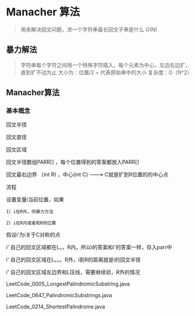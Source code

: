 # Manacher 算法

> 用来解决回文问题，求一个字符串最长回文子串是什么 O(N)

## 暴力解法

> 字符串每个字符之间用一个特殊字符插入，每个元素为中心，左边右边扩，直到扩不动为止
> 大小为：位置/2 = 代表原始串中的大小
> 复杂度：O（N^2）

## Manacher算法

### 基本概念

回文半径

回文直径

回文区域

回文半径数组PARR[] ，每个位置得到的答案都放入PARR[]

回文最右边界 （int R) ，中心(int C) ---> C就是扩到R位置的的中心点

流程

设置变量i当前位置，如果

    1）i在R外，同暴力方法
    
    2）i在R内或者和R同位置

假设i'为i关于C对称的点

i' 自己的回文区域都在L。。R内，所以i的答案和i'的答案一样，存入parr中

i' 自己的回文区域在L。。。R外，i到R的距离就是i的回文半径

i' 自己的回文区域左边界和L压线，需要继续验，R外的情况

LeetCode_0005_LongestPalindromicSubstring.java

LeetCode_0647_PalindromicSubstrings.java

LeetCode_0214_ShortestPalindrome.java
